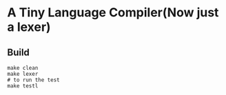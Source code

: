 # A Tiny Language Compiler(Now just a lexer)

## Build

```
make clean
make lexer
# to run the test
make testl
```